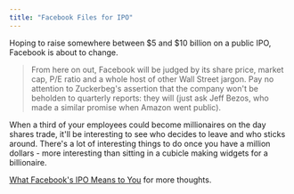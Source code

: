 ```yaml
---
title: "Facebook Files for IPO"
---
```

<p>Hoping to raise somewhere between $5 and $10 billion on a public IPO, Facebook is about to change.</p>
<blockquote><p>
  From here on out, Facebook will be judged by its share price, market cap, P/E ratio and a whole host of other Wall Street jargon. Pay no attention to Zuckerbeg's assertion that the company won't be beholden to quarterly reports: they will (just ask Jeff Bezos, who made a similar promise when Amazon went public).
</p></blockquote>
<p>When a third of your employees could become millionaires on the day shares trade, it'll be interesting to see who decides to leave and who sticks around. There's a lot of interesting things to do once you have a million dollars - more interesting than sitting in a cubicle making widgets for a billionaire.</p>
<p><a href="https://www.readwriteweb.com/archives/what_facebooks_ipo_means_to_you.php">What Facebook's IPO Means to You</a> for more thoughts.</p>
